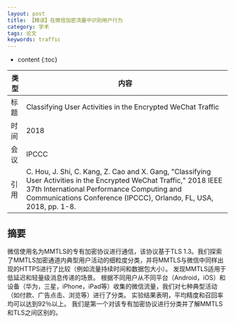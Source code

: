 ```yaml
---
layout: post
title: 【精读】在微信加密流量中识别用户行为
category: 学术
tags: 论文
keywords: traffic
---
```

* content
{:toc}


类型  |内容  
-- |--  
标题 |Classifying User Activities in the Encrypted WeChat Traffic
时间 |2018
会议 |IPCCC
引用 |C. Hou, J. Shi, C. Kang, Z. Cao and X. Gang, "Classifying User Activities in the Encrypted WeChat Traffic," 2018 IEEE 37th International Performance Computing and Communications Conference (IPCCC), Orlando, FL, USA, 2018, pp. 1-8.


## 摘要
微信使用名为MMTLS的专有加密协议进行通信，该协议基于TLS 1.3。我们探索了MMTLS加密通道内典型用户活动的细粒度分类，并将MMTLS与微信中同样出现的HTTPS进行了比较（例如流量持续时间和数据包大小）。
发现MMTLS适用于低延迟和轻量级消息传递的场景。 根据不同用户从不同平台（Android，iOS）和设备（华为，三星，iPhone，iPad等）收集的微信流量，我们对七种典型活动（如付款、广告点击、浏览等）进行了分类。 实验结果表明，平均精度和召回率均可以达到92％以上。 我们是第一个对该专有加密协议进行分类并了解MMTLS和TLS之间区别的。